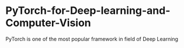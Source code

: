 # PyTorch-for-Deep-learning-and-Computer-Vision
PyTorch is one of the most popular framework in field of Deep Learning
